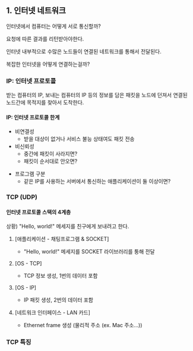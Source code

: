 

## 1. 인터넷 네트워크

인터넷에서 컴퓨터는 어떻게 서로 통신할까?  

요청에 따른 결과를 리턴받아야한다.  

인터넷 내부적으로 수많은 노드들이 연결된 네트워크를 통해서 전달된다.  

복잡한 인터넷을 어떻게 연결하는걸까?





### IP: 인터넷 프로토콜

받는 컴퓨터의 IP, 보내는 컴퓨터의 IP 등의 정보를 담은 패킷을 노드에 던져서 연결된 노드간에 목적지를 찾아서 도착한다.



#### IP: 인터넷 프로토콜 한계

- 비연결성
  - 받을 대상이 없거나 서비스 불능 상태여도 패킷 전송
- 비신뢰성
  - 중간에 패킷이 사라지면?
  - 패킷이 순서대로 안오면?

* 프로그램 구분
  * 같은 IP를 사용하는 서버에서 통신하는 애플리케이션이 둘 이상이면?



### TCP (UDP)

#### 인터넷 프로토콜 스택의 4계층

상황) "Hello, world!" 메세지를 친구에게 보내려고 한다.

1. [애플리케이션 - 채팅프로그램 & SOCKET]
   - "Hello, world!" 메세지를 SOCKET 라이브러리를 퉁해 전달
2. [OS - TCP]
   - TCP 정보 생성, 1번의 데이터 포함
3. [OS - IP]
   - IP 패킷 생성, 2번의 데이터 포함

4. [네트워크 인터페이스 - LAN 카드]
   - Ethernet frame 생성 (물리적 주소 (ex. Mac 주소...))



### TCP 특징

